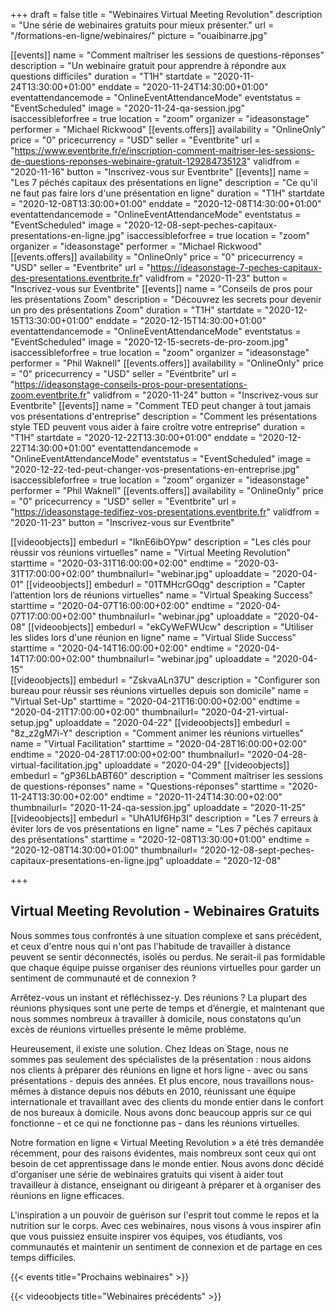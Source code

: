 +++
draft 			= false
title 			= "Webinaires Virtual Meeting Revolution"
description		= "Une série de webinaires gratuits pour mieux présenter."
url	 			= "/formations-en-ligne/webinaires/"
picture			= "ouaibinarre.jpg"

[[events]]
	name		= "Comment maîtriser les sessions de questions-réponses"
	description	= "Un webinaire gratuit pour apprendre à répondre aux questions difficiles"
	duration	= "T1H"
	startdate	= "2020-11-24T13:30:00+01:00"
	enddate		= "2020-11-24T14:30:00+01:00"
	eventattendancemode = "OnlineEventAttendanceMode"
	eventstatus	= "EventScheduled"
	image		= "2020-11-24-qa-session.jpg"
	isaccessibleforfree = true
	location		= "zoom"
	organizer	= "ideasonstage"
	performer	= "Michael Rickwood"
	[[events.offers]]
		availability = "OnlineOnly"
		price 		= "0"
		pricecurrency = "USD"
		seller 		= "Eventbrite"
		url 			= "https://www.eventbrite.fr/e/inscription-comment-maitriser-les-sessions-de-questions-reponses-webinaire-gratuit-129284735123"
		validfrom 	= "2020-11-16"
		button 		= "Inscrivez-vous sur Eventbrite"
[[events]]
	name		= "Les 7 péchés capitaux des présentations en ligne"
	description	= "Ce qu'il ne faut pas faire lors d'une présentation en ligne"
	duration	= "T1H"
	startdate	= "2020-12-08T13:30:00+01:00"
	enddate		= "2020-12-08T14:30:00+01:00"
	eventattendancemode = "OnlineEventAttendanceMode"
	eventstatus	= "EventScheduled"
	image		= "2020-12-08-sept-peches-capitaux-presentations-en-ligne.jpg"
	isaccessibleforfree = true
	location		= "zoom"
	organizer	= "ideasonstage"
	performer	= "Michael Rickwood"
	[[events.offers]]
		availability = "OnlineOnly"
		price 		= "0"
		pricecurrency = "USD"
		seller 		= "Eventbrite"
		url 			= "https://ideasonstage-7-peches-capitaux-des-presentations.eventbrite.fr"
		validfrom 	= "2020-11-23"
		button 		= "Inscrivez-vous sur Eventbrite"
[[events]]
	name		= "Conseils de pros pour les présentations Zoom"
	description	= "Découvrez les secrets pour devenir un pro des présentations Zoom"
	duration	= "T1H"
	startdate	= "2020-12-15T13:30:00+01:00"
	enddate		= "2020-12-15T14:30:00+01:00"
	eventattendancemode = "OnlineEventAttendanceMode"
	eventstatus	= "EventScheduled"
	image		= "2020-12-15-secrets-de-pro-zoom.jpg"
	isaccessibleforfree = true
	location		= "zoom"
	organizer	= "ideasonstage"
	performer	= "Phil Waknell"
	[[events.offers]]
		availability = "OnlineOnly"
		price 		= "0"
		pricecurrency = "USD"
		seller 		= "Eventbrite"
		url 			= "https://ideasonstage-conseils-pros-pour-presentations-zoom.eventbrite.fr"
		validfrom 	= "2020-11-24"
		button 		= "Inscrivez-vous sur Eventbrite"
[[events]]
	name		= "Comment TED peut changer à tout jamais vos présentations d'entreprise"
	description	= "Comment les présentations style TED peuvent vous aider à faire croître votre entreprise"
	duration	= "T1H"
	startdate	= "2020-12-22T13:30:00+01:00"
	enddate		= "2020-12-22T14:30:00+01:00"
	eventattendancemode = "OnlineEventAttendanceMode"
	eventstatus	= "EventScheduled"
	image		= "2020-12-22-ted-peut-changer-vos-presentations-en-entreprise.jpg"
	isaccessibleforfree = true
	location		= "zoom"
	organizer	= "ideasonstage"
	performer	= "Phil Waknell"
	[[events.offers]]
		availability = "OnlineOnly"
		price 		= "0"
		pricecurrency = "USD"
		seller 		= "Eventbrite"
		url 			= "https://ideasonstage-tedifiez-vos-presentations.eventbrite.fr"
		validfrom 	= "2020-11-23"
		button 		= "Inscrivez-vous sur Eventbrite"
					
[[videoobjects]]
	embedurl		= "IknE6ibOYpw"
	description	= "Les clés pour réussir vos réunions virtuelles"
	name		= "Virtual Meeting Revolution"
	starttime	= "2020-03-31T16:00:00+02:00"
	endtime		= "2020-03-31T17:00:00+02:00"
	thumbnailurl= "webinar.jpg"
	uploaddate	= "2020-04-01"
[[videoobjects]]
	embedurl		= "01TMHcrGOqg"
	description	= "Capter l’attention lors de réunions virtuelles"
	name		= "Virtual Speaking Success"
	starttime	= "2020-04-07T16:00:00+02:00"
	endtime		= "2020-04-07T17:00:00+02:00"
	thumbnailurl= "webinar.jpg"
	uploaddate	= "2020-04-08"
[[videoobjects]]
	embedurl		= "ekCyWeFWUcw"
	description	= "Utiliser les slides lors d'une réunion en ligne"
	name		= "Virtual Slide Success"
	starttime	= "2020-04-14T16:00:00+02:00"
	endtime		= "2020-04-14T17:00:00+02:00"
	thumbnailurl= "webinar.jpg"
	uploaddate	= "2020-04-15"	
[[videoobjects]]
	embedurl		= "ZskvaALn37U"
	description	= "Configurer son bureau pour réussir ses réunions virtuelles depuis son domicile"
	name		= "Virtual Set-Up"
	starttime	= "2020-04-21T16:00:00+02:00"
	endtime		= "2020-04-21T17:00:00+02:00"
	thumbnailurl= "2020-04-21-virtual-setup.jpg"
	uploaddate	= "2020-04-22"
[[videoobjects]]
	embedurl		= "8z_z2gM7i-Y"
	description	= "Comment animer les réunions virtuelles"
	name		= "Virtual Facilitation"
	starttime	= "2020-04-28T16:00:00+02:00"
	endtime		= "2020-04-28T17:00:00+02:00"
	thumbnailurl= "2020-04-28-virtual-facilitation.jpg"
	uploaddate	= "2020-04-29"
[[videoobjects]]
	embedurl		= "gP36LbABT60"
	description	= "Comment maîtriser les sessions de questions-réponses"
	name		= "Questions-réponses"
	starttime	= "2020-11-24T13:30:00+02:00"
	endtime		= "2020-11-24T14:30:00+02:00"
	thumbnailurl= "2020-11-24-qa-session.jpg"
	uploaddate	= "2020-11-25"
[[videoobjects]]
	embedurl		= "UhA1Uf6Hp3I"
	description	= "Les 7 erreurs à éviter lors de vos présentations en ligne"
	name		= "Les 7 péchés capitaux des présentations"
	starttime	= "2020-12-08T13:30:00+01:00"
	endtime		= "2020-12-08T14:30:00+01:00"
	thumbnailurl= "2020-12-08-sept-peches-capitaux-presentations-en-ligne.jpg"
	uploaddate	= "2020-12-08"
	
+++

## Virtual Meeting Revolution - Webinaires Gratuits

Nous sommes tous confrontés à une situation complexe et sans précédent, et ceux d'entre nous qui n'ont pas l'habitude de travailler à distance peuvent se sentir déconnectés, isolés ou perdus. Ne serait-il pas formidable que chaque équipe puisse organiser des réunions virtuelles pour garder un sentiment de communauté et de connexion ?

Arrêtez-vous un instant et réfléchissez-y. Des réunions ? La plupart des réunions physiques sont une perte de temps et d’énergie, et maintenant que nous sommes nombreux à travailler à domicile, nous constatons qu’un excès de réunions virtuelles présente le même problème.

Heureusement, il existe une solution. Chez Ideas on Stage, nous ne sommes pas seulement des spécialistes de la présentation : nous aidons nos clients à préparer des réunions en ligne et hors ligne - avec ou sans présentations - depuis des années. Et plus encore, nous travaillons nous-mêmes à distance depuis nos débuts en 2010, réunissant une équipe internationale et travaillant avec des clients du monde entier dans le confort de nos bureaux à domicile. Nous avons donc beaucoup appris sur ce qui fonctionne - et ce qui ne fonctionne pas - dans les réunions virtuelles.

Notre formation en ligne « Virtual Meeting Revolution » a été très demandée récemment, pour des raisons évidentes, mais nombreux sont ceux qui ont besoin de cet apprentissage dans le monde entier. Nous avons donc décidé d'organiser une série de webinaires gratuits qui visent à aider tout travailleur à distance, enseignant ou dirigeant à préparer et à organiser des réunions en ligne efficaces.

L'inspiration a un pouvoir de guérison sur l'esprit tout comme le repos et la nutrition sur le corps. Avec ces webinaires, nous visons à vous inspirer afin que vous puissiez ensuite inspirer vos équipes, vos étudiants, vos communautés et maintenir un sentiment de connexion et de partage en ces temps difficiles.

{{< events title="Prochains webinaires" >}}

{{< videoobjects title="Webinaires précédents" >}}
